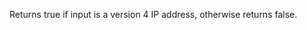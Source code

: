 <!-- YAML
added: v0.3.0
-->

Returns true if input is a version 4 IP address, otherwise returns false.


